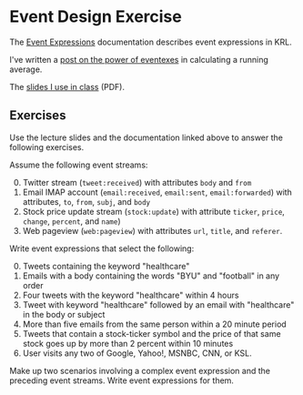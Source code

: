 
# Event Design Exercise

The  [Event Expressions](http://developer.kynetx.com/display/docs/Event+Expressions) documentation describes event expressions in KRL. 

I've written a [post on the power of eventexes](http://www.windley.com/archives/2012/08/calculating_a_running_average_in_krl.shtml) in calculating a running average. 

The [slides I use in class](https://github.com/windley/CS462-Event-Edition/blob/master/lecture_notes/Event%20Expressions.pdf?raw=true) (PDF).


## Exercises

Use the lecture slides and the documentation linked above to answer the following exercises. 

Assume the following event streams:

0. Twitter stream (```tweet:received```) with attributes ```body``` and ```from```
0. Email IMAP account (```email:received```, ```email:sent```, ```email:forwarded```) with attributes, ```to```, ```from```, ```subj```, and ```body```
0. Stock price update stream (```stock:update```) with attribute ```ticker```, ```price```, ```change```, ```percent```, and ```name```)
0. Web pageview (```web:pageview```) with attributes ```url```, ```title```, and ```referer```.

Write event expressions that select the following:

0. Tweets containing the keyword "healthcare"
0. Emails with a body containing the words "BYU" and "football" in any order
0. Four tweets with the keyword "healthcare" within 4 hours
0. Tweet with keyword "healthcare" followed by an email with "healthcare" in the body or subject
0. More than five emails from the same person within a 20 minute period
0. Tweets that contain a stock-ticker symbol and the price of that same stock goes up by more than 2 percent within 10 minutes
0. User visits any two of Google, Yahoo!, MSNBC, CNN, or KSL.

Make up two scenarios involving a complex event expression and the preceding event streams. Write event expressions for them. 


